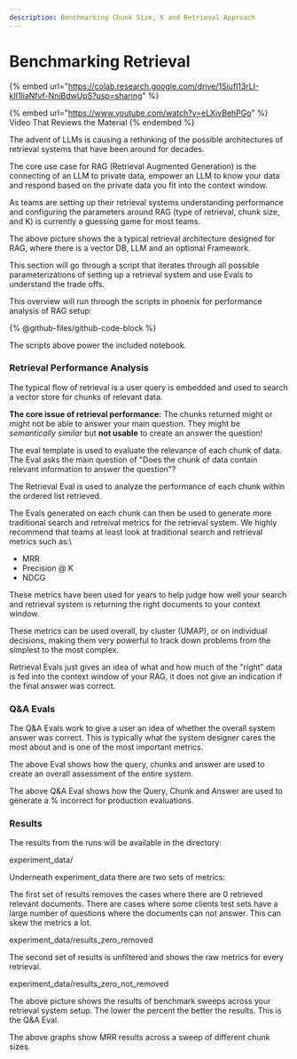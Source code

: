 ```yaml
---
description: Benchmarking Chunk Size, K and Retrieval Approach
---
```


# Benchmarking Retrieval

{% embed url="https://colab.research.google.com/drive/1Siufl13rLI-kII1liaNfvf-NniBdwUpS?usp=sharing" %}

{% embed url="https://www.youtube.com/watch?v=eLXivBehPGo" %}
Video That Reviews the Material
{% endembed %}

The advent of LLMs is causing a rethinking of the possible architectures of retrieval systems that have been around for decades.

The core use case for RAG (Retrieval Augmented Generation) is the connecting of an LLM to private data, empower an LLM to know your data and respond based on the private data you fit into the context window.

As teams are setting up their retrieval systems understanding performance and configuring the parameters around RAG (type of retrieval, chunk size, and K) is currently a guessing game for most teams.

The above picture shows the a typical retrieval architecture designed for RAG, where there is a vector DB, LLM and an optional Framework.

This section will go through a script that iterates through all possible parameterizations of setting up a retrieval system and use Evals to understand the trade offs.

This overview will run through the scripts in phoenix for performance analysis of RAG setup:

{% @github-files/github-code-block %}

The scripts above power the included notebook.

### Retrieval Performance Analysis

The typical flow of retrieval is a user query is embedded and used to search a vector store for chunks of relevant data.

**The core issue of retrieval performance:** The chunks returned might or might not be able to answer your main question. They might be _semantically similar_ but **not usable** to create an answer the question!

The eval template is used to evaluate the relevance of each chunk of data. The Eval asks the main question of "Does the chunk of data contain relevant information to answer the question"?

The Retrieval Eval is used to analyze the performance of each chunk within the ordered list retrieved.

The Evals generated on each chunk can then be used to generate more traditional search and retreival metrics for the retrieval system. We highly recommend that teams at least look at traditional search and retrieval metrics such as:\\

* MRR
* Precision @ K
* NDCG

These metrics have been used for years to help judge how well your search and retrieval system is returning the right documents to your context window.

These metrics can be used overall, by cluster (UMAP), or on individual decisions, making them very powerful to track down problems from the simplest to the most complex.

Retrieval Evals just gives an idea of what and how much of the "right" data is fed into the context window of your RAG, it does not give an indication if the final answer was correct.

### Q\&A Evals

The Q\&A Evals work to give a user an idea of whether the overall system answer was correct. This is typically what the system designer cares the most about and is one of the most important metrics.

The above Eval shows how the query, chunks and answer are used to create an overall assessment of the entire system.

The above Q\&A Eval shows how the Query, Chunk and Answer are used to generate a % incorrect for production evaluations.

### Results

The results from the runs will be available in the directory:

experiment\_data/

Underneath experiment\_data there are two sets of metrics:

The first set of results removes the cases where there are 0 retrieved relevant documents. There are cases where some clients test sets have a large number of questions where the documents can not answer. This can skew the metrics a lot.

experiment\_data/results\_zero\_removed

The second set of results is unfiltered and shows the raw metrics for every retrieval.

experiment\_data/results\_zero\_not\_removed

The above picture shows the results of benchmark sweeps across your retrieval system setup. The lower the percent the better the results. This is the Q\&A Eval.

The above graphs show MRR results across a sweep of different chunk sizes.
